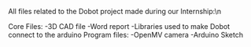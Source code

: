 All files related to the Dobot project made during our Internship:\n

  Core Files:
  -3D CAD file
  -Word report
  -Libraries used to make Dobot connect to the arduino
  Program files:
  -OpenMV camera
  -Arduino Sketch
  

